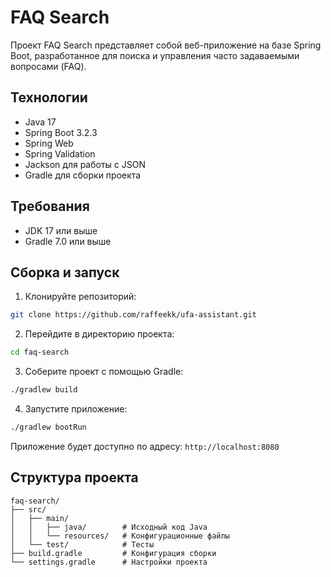 # FAQ Search

Проект FAQ Search представляет собой веб-приложение на базе Spring Boot, разработанное для поиска и управления часто задаваемыми вопросами (FAQ).

## Технологии

- Java 17
- Spring Boot 3.2.3
- Spring Web
- Spring Validation
- Jackson для работы с JSON
- Gradle для сборки проекта

## Требования

- JDK 17 или выше
- Gradle 7.0 или выше

## Сборка и запуск

1. Клонируйте репозиторий:
```bash
git clone https://github.com/raffeekk/ufa-assistant.git
```

2. Перейдите в директорию проекта:
```bash
cd faq-search
```

3. Соберите проект с помощью Gradle:
```bash
./gradlew build
```

4. Запустите приложение:
```bash
./gradlew bootRun
```

Приложение будет доступно по адресу: `http://localhost:8080`

## Структура проекта

```
faq-search/
├── src/
│   ├── main/
│   │   ├── java/        # Исходный код Java
│   │   └── resources/   # Конфигурационные файлы
│   └── test/            # Тесты
├── build.gradle         # Конфигурация сборки
└── settings.gradle      # Настройки проекта
```
